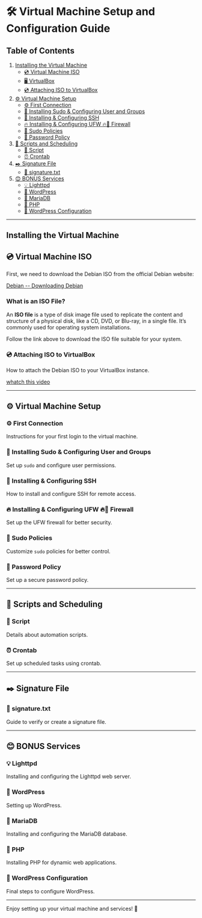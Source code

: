 # 🛠️ Virtual Machine Setup and Configuration Guide

## Table of Contents

1. [Installing the Virtual Machine](#installing-the-virtual-machine)
   - [💿 Virtual Machine ISO](#virtual-machine-iso)
   - [🖥️ VirtualBox](#virtualbox)
   - [💿 Attaching ISO to VirtualBox](#attaching-iso-to-virtualbox)
2. [⚙️ Virtual Machine Setup](#virtual-machine-setup)
   - [⚙️ First Connection](#first-connection)
   - [👤 Installing Sudo & Configuring User and Groups](#installing-sudo--configuring-user-and-groups)
   - [📶 Installing & Configuring SSH](#installing--configuring-ssh)
   - [🔥 Installing & Configuring UFW 🔥🧱 Firewall](#installing--configuring-ufw-firewall)
   - [🔐 Sudo Policies](#sudo-policies)
   - [🔑 Password Policy](#password-policy)
3. [🧾 Scripts and Scheduling](#scripts-and-scheduling)
   - [🚨 Script](#script)
   - [⏰ Crontab](#crontab)
4. [✒️ Signature File](#signature-file)
   - [📄 signature.txt](#signaturetxt)
5. [😊 BONUS Services](#bonus-services)
   - [💡 Lighttpd](#lighttpd)
   - [📰 WordPress](#wordpress)
   - [🐬 MariaDB](#mariadb)
   - [🐘 PHP](#php)
   - [📰 WordPress Configuration](#wordpress-configuration)

---

## Installing the Virtual Machine

## 💿 Virtual Machine ISO

First, we need to download the Debian ISO from the official Debian website:  

[Debian -- Downloading Debian](https://www.debian.org/)  

### What is an ISO File?  
An **ISO file** is a type of disk image file used to replicate the content and structure of a physical disk, like a CD, DVD, or Blu-ray, in a single file. It’s commonly used for operating system installations.  

Follow the link above to download the ISO file suitable for your system.  


### 💿 Attaching ISO to VirtualBox
How to attach the Debian ISO to your VirtualBox instance.

[whatch this video](https://www.youtube.com/watch?v=OQEdjt38ZJA&t=12s) 

---

## ⚙️ Virtual Machine Setup

### ⚙️ First Connection
Instructions for your first login to the virtual machine.

### 👤 Installing Sudo & Configuring User and Groups
Set up `sudo` and configure user permissions.

### 📶 Installing & Configuring SSH
How to install and configure SSH for remote access.

### 🔥 Installing & Configuring UFW 🔥🧱 Firewall
Set up the UFW firewall for better security.

### 🔐 Sudo Policies
Customize `sudo` policies for better control.

### 🔑 Password Policy
Set up a secure password policy.

---

## 🧾 Scripts and Scheduling

### 🚨 Script
Details about automation scripts.

### ⏰ Crontab
Set up scheduled tasks using crontab.

---

## ✒️ Signature File

### 📄 signature.txt
Guide to verify or create a signature file.

---

## 😊 BONUS Services

### 💡 Lighttpd
Installing and configuring the Lighttpd web server.

### 📰 WordPress
Setting up WordPress.

### 🐬 MariaDB
Installing and configuring the MariaDB database.

### 🐘 PHP
Installing PHP for dynamic web applications.

### 📰 WordPress Configuration
Final steps to configure WordPress.

---

Enjoy setting up your virtual machine and services! 🎉
